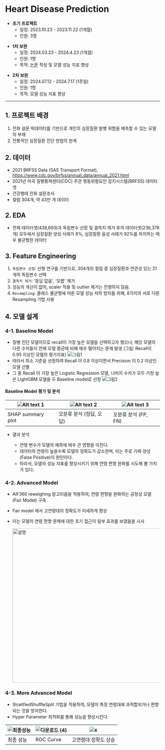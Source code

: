 # Heart Disease Prediction

- **초기 프로젝트**
    - 일정: 2023.10.23 - 2023.11.22 (1개월)
    - 인원: 3명
>
- **1차 보완**
    - 일정: 2024.03.23 - 2024.4.23 (1개월)
    - 인원: 1명
    - 목적: [논문](https://www.dbpia.co.kr/journal/articleDetail?nodeId=NODE11825454) 작성 및 모델 성능 지표 향상
>
- **2차 보완**
    - 일정: 2024.07.12 - 2024.7.17 (1주일)
    - 인원: 1명
    - 목적: 모델 성능 지표 향상
>
---

## 1. 프로젝트 배경
1. 전화 설문 빅데이터를 기반으로 개인의 심장질환 발병 위험을 예측할 수 있는 모델의 부재
2. 전통적인 심장질환 진단 방법의 한계

## 2. 데이터
- 2021 BRFSS Data (SAS Transport Format), https://www.cdc.gov/brfss/annual_data/annual_2021.html
- 2021년 미국 질병통제센터(CDC) 주관 행동위험요인 감지시스템(BRFSS) 데이터셋
- 건강행태 전화 설문조사
- 컬럼 304개, 약 43만 개 데이터

## 2. EDA
- 전체 데이터셋(438,693)과 독립변수 선정 및 결측치 제거 후의 데이터셋(236,378개) 모두에서 심장질환 양성 사례가 8%, 심장질환 음성 사례가 92%를 차지하는 매우 불균형한 데이터
## 3. Feature Engineering
1. `독립변수 선정`: 선행 연구를 기반으로, 304개의 컬럼 중 심장질환과 연관성 있는 21개의 독립변수 선택
2. `결측치 제거`: ‘응답 없음', ‘모름' 제거
3. 성능의 개선이 없어, scaler 적용 및 outlier 제거는 진행하지 않음. 
4. `Resampling`: 클래스 불균형에 따른 모델 성능 저하 방지를 위해, 8가지의 서로 다른 Resampling 기법 사용

## 4. 모델 설계
### 4-1. Baseline Model
- 질병 진단 모델이므로 recall이 가장 높은 모델을 선택하고자 했으나, 해당 모델의 다른 수치들이 전체 모델 평균에 비해 매우 떨어지는 문제 발생 (그림: Recall이 0.95 이상인 모델의 평가지표)
![그림1](https://github.com/user-attachments/assets/c85d8701-fa22-45a4-af94-210f28ed656e)
- 따라서 최소 기준을 선정하여 Recall 이 0.8 이상이면서 Precision 이 0.2 이상인 모델 선별
- 그 중 Recall 이 가장 높은 Logistic Regression 모델, 나머지 수치가 모두 가장 높은 LightGBM 모델을 두 Baseline model로 선정
![그림2](https://github.com/user-attachments/assets/05fa0f82-7c7d-4b49-bc09-b01e0d4ba289)
#### Baseline Model 평가 및 분석

| ![Alt text 1](https://github.com/user-attachments/assets/0f3541e5-c65c-40eb-8608-400c38e94104) | ![Alt text 2](https://github.com/user-attachments/assets/7574b01a-f157-4e14-b17b-8dd4312d4f49) | ![Alt text 3](https://github.com/user-attachments/assets/2d626108-a525-459f-b65d-260b1548b722) |
|---------------------|---------------------|---------------------|
| SHAP summary plot       | 오분류 분석 (정답, 오답)              | 오분류 분석 (FP, FN)         |

- 결과 분석

    - 연령 변수가 모델의 예측에 매우 큰 영향을 미친다.
    - 데이터의 연령이 높을수록 모델의 정확도가 감소한며, 이는 주로 가짜 양성(False Positive)이 원인이다. 
    - 따라서, 모델의 성능 지표를 향상시키기 위해 연령 편향 완화를 시도해 볼 가치가 있다.

### 4-2. Advanced Model
- AIF360 reweighing 알고리즘을 적용하여, 연령 편향을 완화하는 공정성 모델(Fair Model) 구축
- Fair model 에서 고연령대의 정확도가 미세하게 향상
- 이는 모델의 연령 편향 문제에 대한 초기 접근이 일부 효과를 보였음을 시사

   <img src="https://github.com/user-attachments/assets/a852fd2b-325d-49dc-ab8d-98a3c44a246a" alt="설명" width="500"/>
### 4-3. More Advanced Model
- StratifiedShuffleSplit 기법을 적용하여, 모델이 특정 연령대에 과적합되거나 편향되는 것을 방지한다.
- Hyper Parameter 최적화를 통해 성능을 향상시킨다.

| ![최종성능](https://github.com/user-attachments/assets/3b9bfbdb-7cd5-4df9-81e3-88c09598f900) | ![다운로드 (4)](https://github.com/user-attachments/assets/f2c07888-4aaf-43f4-aade-0be124d07d34) | ![x](https://github.com/user-attachments/assets/68b9ad95-2bd1-4644-ae48-dd811c9c59a2)|
|---------------------|---------------------|---------------------|
| 최종 성능       |     ROC Curve          |     고연령대 정확도 상승    |
